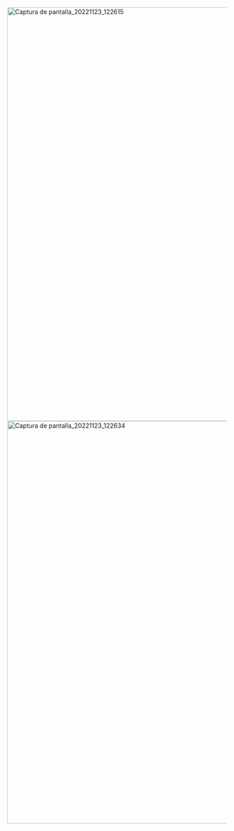 <img width="949" alt="Captura de pantalla_20221123_122615" src="https://user-images.githubusercontent.com/118829062/203596106-54efa27e-9aeb-4c33-b8e0-6a26e01aa529.png">
<img width="923" alt="Captura de pantalla_20221123_122634" src="https://user-images.githubusercontent.com/118829062/203596148-0326b6e0-781b-4810-be63-20773bdacc12.png">
